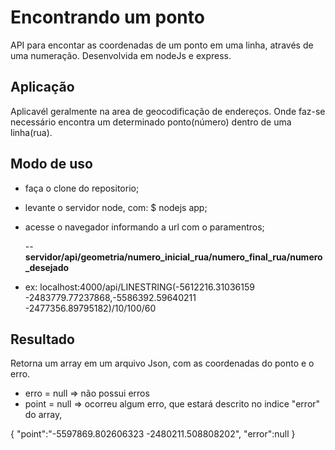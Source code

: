 # Encontrando um ponto
API para encontar as coordenadas de um ponto em uma linha, através de uma numeração. 
Desenvolvida em nodeJs e express.

## Aplicação
Aplicavél geralmente na area de geocodificação de endereços.
Onde faz-se necessário encontra um determinado ponto(número) dentro de uma linha(rua).

## Modo de uso
  - faça o clone do repositorio;
  - levante o servidor node, com: $ nodejs app;
  - acesse o navegador informando a url com o paramentros;
  
    -- <strong>servidor/api/geometria/numero_inicial_rua/numero_final_rua/numero_desejado</strong>
  * ex: localhost:4000/api/LINESTRING(-5612216.31036159 -2483779.77237868,-5586392.59640211 -2477356.89795182)/10/100/60
  
## Resultado
Retorna um array em um arquivo Json, com as coordenadas do ponto e o erro.
  - erro = null => não possui erros
  - point = null => ocorreu algum erro, que estará descrito no indice "error" do array,
  
{
  "point":"-5597869.802606323 -2480211.508808202",
  "error":null
}
